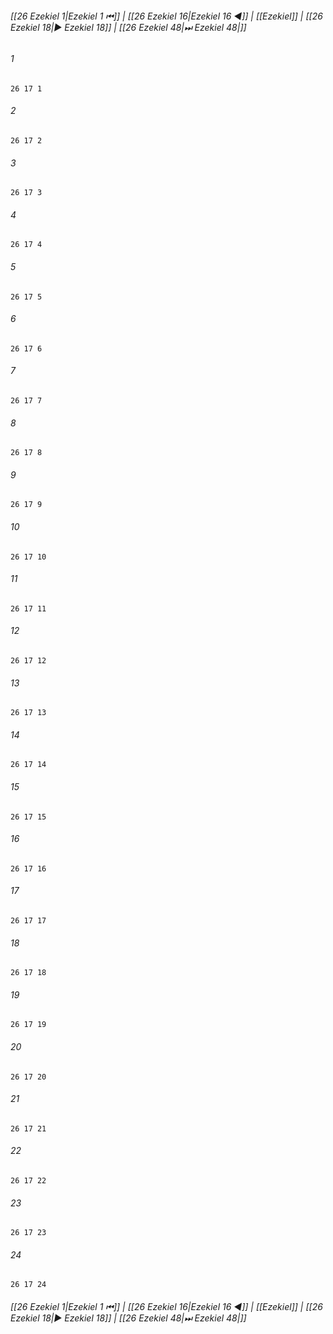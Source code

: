 
###### [[26 Ezekiel 1|Ezekiel 1 ⏮]] | [[26 Ezekiel 16|Ezekiel 16 ◀]] | [[Ezekiel]] | [[26 Ezekiel 18|▶ Ezekiel 18]] | [[26 Ezekiel 48|⏭ Ezekiel 48|]]

###### 1
``` verse
26 17 1 
```
###### 2
``` verse
26 17 2 
```
###### 3
``` verse
26 17 3 
```
###### 4
``` verse
26 17 4 
```
###### 5
``` verse
26 17 5 
```
###### 6
``` verse
26 17 6 
```
###### 7
``` verse
26 17 7 
```
###### 8
``` verse
26 17 8 
```
###### 9
``` verse
26 17 9 
```
###### 10
``` verse
26 17 10 
```
###### 11
``` verse
26 17 11 
```
###### 12
``` verse
26 17 12 
```
###### 13
``` verse
26 17 13 
```
###### 14
``` verse
26 17 14 
```
###### 15
``` verse
26 17 15 
```
###### 16
``` verse
26 17 16 
```
###### 17
``` verse
26 17 17 
```
###### 18
``` verse
26 17 18 
```
###### 19
``` verse
26 17 19 
```
###### 20
``` verse
26 17 20 
```
###### 21
``` verse
26 17 21 
```
###### 22
``` verse
26 17 22 
```
###### 23
``` verse
26 17 23 
```
###### 24
``` verse
26 17 24 
```

###### [[26 Ezekiel 1|Ezekiel 1 ⏮]] | [[26 Ezekiel 16|Ezekiel 16 ◀]] | [[Ezekiel]] | [[26 Ezekiel 18|▶ Ezekiel 18]] | [[26 Ezekiel 48|⏭ Ezekiel 48|]]

